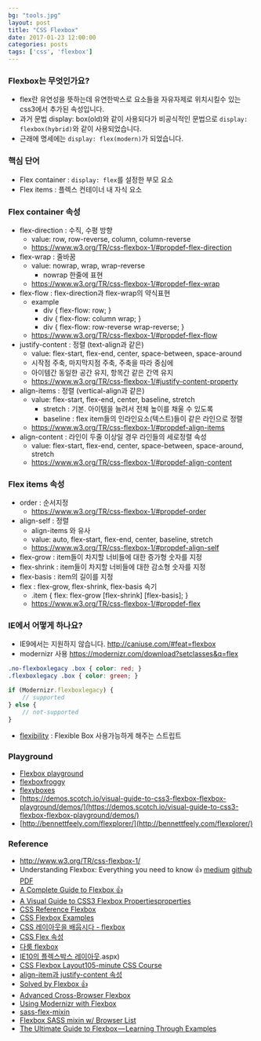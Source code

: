 ```yaml
---
bg: "tools.jpg"
layout: post
title: "CSS Flexbox"
date: 2017-01-23 12:00:00
categories: posts
tags: ['css', 'flexbox']
---
```


### Flexbox는 무엇인가요?
- flex란 유연성을 뜻하는데 유연한박스로 요소들을 자유자제로 위치시킬수 있는 css3에서 추가된 속성입니다.
- 과거 문법 display: box(old)와 같이 사용되다가 비공식적인 문법으로 `display: flexbox(hybrid)`와 같이 사용되었습니다.
- 근래에 명세에는 `display: flex(modern)`가 되었습니다.

### 핵심 단어
- Flex container : `display: flex`를 설정한 부모 요소
- Flex items : 플렉스 컨테이너 내 자식 요소

### Flex container 속성
- flex-direction : 수직, 수평 방향
	- value: row, row-reverse, column, column-reverse
	- https://www.w3.org/TR/css-flexbox-1/#propdef-flex-direction
- flex-wrap : 줄바꿈
	- value: nowrap, wrap, wrap-reverse
		- nowrap 한줄에 표현
	- https://www.w3.org/TR/css-flexbox-1/#propdef-flex-wrap
- flex-flow : flex-direction과 flex-wrap의 약식표현
	- example
		- div { flex-flow: row; }
		- div { flex-flow: column wrap; }
		- div { flex-flow: row-reverse wrap-reverse; }
	- https://www.w3.org/TR/css-flexbox-1/#propdef-flex-flow
- justify-content : 정렬 (text-align과 같은)
	- value: flex-start, flex-end, center, space-between, space-around
	- 시작점 주축, 마지막지점 주축, 주축을 따라 중심에
	- 아이템간 동일한 공간 유지, 항목간 같은 간역 유지
	- https://www.w3.org/TR/css-flexbox-1/#justify-content-property
- align-items : 정렬 (vertical-align과 같은)
	- value: flex-start, flex-end, center, baseline, stretch
		- stretch : 기본. 아이템을 늘려서 전체 높이를 채울 수 있도록
		- baseline : flex item들의 인라인요소(텍스트)들이 같은 라인으로 정렬
	- https://www.w3.org/TR/css-flexbox-1/#propdef-align-items
- align-content : 라인이 두줄 이상일 경우 라인들의 세로정렬 속성
	- value: flex-start, flex-end, center, space-between, space-around, stretch
	- https://www.w3.org/TR/css-flexbox-1/#propdef-align-content

### Flex items 속성
- order : 순서지정
	- https://www.w3.org/TR/css-flexbox-1/#propdef-order
- align-self : 정렬
	- align-items 와 유사
	- value: auto, flex-start, flex-end, center, baseline, stretch
	- https://www.w3.org/TR/css-flexbox-1/#propdef-align-self
- flex-grow : item들이 차지할 너비들에 대한 증가형 숫자를 지정
- flex-shrink : item들이 차지할 너비들에 대한 감소형 숫자를 지정
- flex-basis : item의 길이를 지정
- flex : flex-grow, flex-shrink, flex-basis 속기
	- .item { flex: flex-grow [flex-shrink] [flex-basis]; }
	- https://www.w3.org/TR/css-flexbox-1/#propdef-flex

### IE에서 어떻게 하나요?
- IE9에서는 지원하지 않습니다. http://caniuse.com/#feat=flexbox
- modernizr 사용 https://modernizr.com/download?setclasses&q=flex
```CSS
.no-flexboxlegacy .box { color: red; }
.flexboxlegacy .box { color: green; }
```
```javascript
if (Modernizr.flexboxlegacy) {
	// supported
} else {
	// not-supported
}
```
- [flexibility](https://github.com/jonathantneal/flexibility) : Flexible Box 사용가능하게 해주는 스트립트

### Playground
- [Flexbox playground](http://codepen.io/enxaneta/pen/adLPwv)
- [flexboxfroggy](http://flexboxfroggy.com/)
- [flexyboxes](http://the-echoplex.net/flexyboxes/)
- [https://demos.scotch.io/visual-guide-to-css3-flexbox-flexbox-playground/demos/](https://demos.scotch.io/visual-guide-to-css3-flexbox-flexbox-playground/demos/)
- [http://bennettfeely.com/flexplorer/](http://bennettfeely.com/flexplorer/)

### Reference
- http://www.w3.org/TR/css-flexbox-1/
- Understanding Flexbox: Everything you need to know 👍
    [medium](https://medium.freecodecamp.com/understanding-flexbox-everything-you-need-to-know-b4013d4dc9af#.jxrbw619x)
    [github](https://github.com/ohansemmanuel/Understanding-Flexbox)
    [PDF](https://ohansemmanuel.github.io/uf_download.html)
- [A Complete Guide to Flexbox 👍](https://css-tricks.com/snippets/css/a-guide-to-flexbox/)
- [A Visual Guide to CSS3 Flexbox Propertiesproperties](https://scotch.io/tutorials/a-visual-guide-to-css3-flexbox-properties)
- [CSS Reference Flexbox](https://tympanus.net/codrops/css_reference/flexbox/)
- [CSS Flexbox Examples](https://umaar.github.io/css-flexbox-demo/)
- [CSS 레이아웃을 배웁시다 - flexbox](http://ko.learnlayout.com/flexbox.html)
- [CSS Flex 속성](http://webdir.tistory.com/349)
- [다룸 flexbox](http://daumui.tistory.com/44)
- [IE10의 플렉스박스 레이아웃](https://msdn.microsoft.com/library/hh673531[v=vs.85).aspx)
- [CSS Flexbox Layout105-minute CSS Course](https://teamtreehouse.com/library/css-flexbox-layout)
- [align-item과 justify-content 속성](http://astrap.tistory.com/54)
- [Solved by Flexbox 👍](https://hyunseob.github.io/solved-by-flexbox-kr/)
- [Advanced Cross-Browser Flexbox](https://dev.opera.com/articles/advanced-cross-browser-flexbox/)
- [Using Modernizr with Flexbox](http://zomigi.com/blog/using-modernizr-with-flexbox/)
- [sass-flex-mixin](https://github.com/mastastealth/sass-flex-mixin)
- [Flexbox SASS mixin w/ Browser List](https://codepen.io/jreid/pen/jCrBv)
- [The Ultimate Guide to Flexbox — Learning Through Examples](https://medium.freecodecamp.org/the-ultimate-guide-to-flexbox-learning-through-examples-8c90248d4676)

